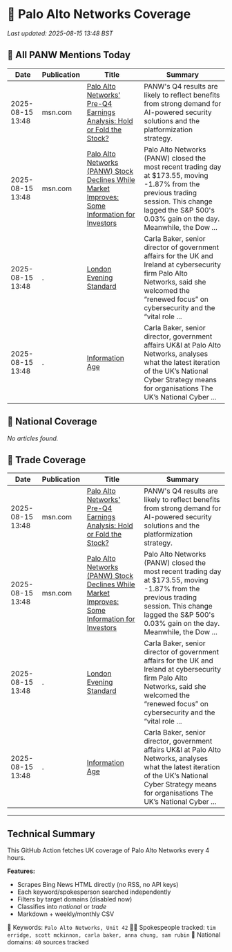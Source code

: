 # 🔐 Palo Alto Networks Coverage

_Last updated: 2025-08-15 13:48 BST_

## 📌 All PANW Mentions Today

| Date | Publication | Title | Summary |
|------|-------------|--------|---------|
| 2025-08-15 13:48 | msn.com | [Palo Alto Networks' Pre-Q4 Earnings Analysis: Hold or Fold the Stock?](https://www.msn.com/en-us/money/topstocks/palo-alto-networks-pre-q4-earnings-analysis-hold-or-fold-the-stock/ar-AA1KwMB9?ocid=BingNewsVerp) | PANW's Q4 results are likely to reflect benefits from strong demand for AI-powered security solutions and the platformization strategy. |
| 2025-08-15 13:48 | msn.com | [Palo Alto Networks (PANW) Stock Declines While Market Improves: Some Information for Investors](https://www.msn.com/en-us/money/technology/palo-alto-networks-panw-stock-declines-while-market-improves-some-information-for-investors/ar-AA1KxUsW?ocid=BingNewsVerp) | Palo Alto Networks (PANW) closed the most recent trading day at $173.55, moving -1.87% from the previous trading session. This change lagged the S&P 500's 0.03% gain on the day. Meanwhile, the Dow ... |
| 2025-08-15 13:48 | . | [London Evening Standard](/news/search?q=site%3awww.standard.co.uk&FORM=NWBCLM) | Carla Baker, senior director of government affairs for the UK and Ireland at cybersecurity firm Palo Alto Networks, said she welcomed the “renewed focus” on cybersecurity and the “vital role ... |
| 2025-08-15 13:48 | . | [Information Age](/news/search?q=site%3awww.information-age.com&FORM=NWBCLM) | Carla Baker, senior director, government affairs UK&I at Palo Alto Networks, analyses what the latest iteration of the UK’s National Cyber Strategy means for organisations The UK’s National Cyber ... |

## 📰 National Coverage

_No articles found._

## 📘 Trade Coverage

| Date | Publication | Title | Summary |
|------|-------------|--------|---------|
| 2025-08-15 13:48 | msn.com | [Palo Alto Networks' Pre-Q4 Earnings Analysis: Hold or Fold the Stock?](https://www.msn.com/en-us/money/topstocks/palo-alto-networks-pre-q4-earnings-analysis-hold-or-fold-the-stock/ar-AA1KwMB9?ocid=BingNewsVerp) | PANW's Q4 results are likely to reflect benefits from strong demand for AI-powered security solutions and the platformization strategy. |
| 2025-08-15 13:48 | msn.com | [Palo Alto Networks (PANW) Stock Declines While Market Improves: Some Information for Investors](https://www.msn.com/en-us/money/technology/palo-alto-networks-panw-stock-declines-while-market-improves-some-information-for-investors/ar-AA1KxUsW?ocid=BingNewsVerp) | Palo Alto Networks (PANW) closed the most recent trading day at $173.55, moving -1.87% from the previous trading session. This change lagged the S&P 500's 0.03% gain on the day. Meanwhile, the Dow ... |
| 2025-08-15 13:48 | . | [London Evening Standard](/news/search?q=site%3awww.standard.co.uk&FORM=NWBCLM) | Carla Baker, senior director of government affairs for the UK and Ireland at cybersecurity firm Palo Alto Networks, said she welcomed the “renewed focus” on cybersecurity and the “vital role ... |
| 2025-08-15 13:48 | . | [Information Age](/news/search?q=site%3awww.information-age.com&FORM=NWBCLM) | Carla Baker, senior director, government affairs UK&I at Palo Alto Networks, analyses what the latest iteration of the UK’s National Cyber Strategy means for organisations The UK’s National Cyber ... |


---

## Technical Summary

This GitHub Action fetches UK coverage of Palo Alto Networks every 4 hours.

**Features:**
- Scrapes Bing News HTML directly (no RSS, no API keys)
- Each keyword/spokesperson searched independently
- Filters by target domains (disabled now)
- Classifies into _national_ or _trade_
- Markdown + weekly/monthly CSV

📌 Keywords: `Palo Alto Networks, Unit 42`
🧑‍💼 Spokespeople tracked: `tim erridge, scott mckinnon, carla baker, anna chung, sam rubin`
📰 National domains: `40` sources tracked


